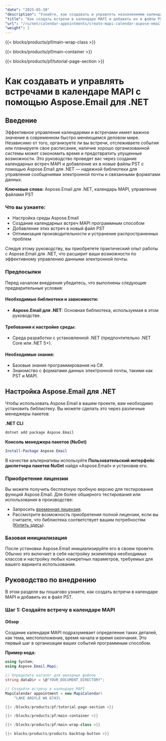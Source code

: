 ```yaml
---
"date": "2025-05-30"
"description": "Узнайте, как создавать и управлять назначениями календаря MAPI в файлах PST с помощью Aspose.Email для .NET. В этом руководстве рассматриваются советы по настройке, внедрению и оптимизации."
"title": "Как создать встречи в календаре MAPI и добавить их в файлы PST с помощью Aspose.Email для .NET"
"url": "/ru/net/calendar-appointments/create-mapi-calendar-aspose-email-net/"
"weight": 1
---
```


{{< blocks/products/pf/main-wrap-class >}}

{{< blocks/products/pf/main-container >}}

{{< blocks/products/pf/tutorial-page-section >}}
# Как создавать и управлять встречами в календаре MAPI с помощью Aspose.Email для .NET

## Введение

Эффективное управление календарями и встречами имеет важное значение в современном быстро меняющемся деловом мире. Независимо от того, организуете ли вы встречи, отслеживаете события или планируете свое расписание, наличие хорошо организованной системы может сэкономить время и предотвратить упущенные возможности. Это руководство проведет вас через создание календарных встреч MAPI и добавление их в новые файлы PST с помощью Aspose.Email для .NET — надежной библиотеки для управления сообщениями электронной почты и связанными форматами данных.

**Ключевые слова:** Aspose.Email для .NET, календарь MAPI, управление файлами PST

### Что вы узнаете:
- Настройка среды Aspose.Email
- Создание календарных встреч MAPI программным способом
- Добавление этих встреч в новый файл PST
- Оптимизация производительности и устранение распространенных проблем

Следуя этому руководству, вы приобретете практический опыт работы с Aspose.Email для .NET, что расширит ваши возможности по эффективному управлению данными электронной почты.

### Предпосылки

Перед началом внедрения убедитесь, что выполнены следующие предварительные условия:

#### Необходимые библиотеки и зависимости:
- **Aspose.Email для .NET**: Основная библиотека, используемая в этом руководстве.

#### Требования к настройке среды:
- Среда разработки с установленной .NET (предпочтительно .NET Core или .NET 5+).

#### Необходимые знания:
- Базовые знания программирования на C#.
- Знакомство с форматами данных электронной почты, такими как PST и MAPI.

## Настройка Aspose.Email для .NET

Чтобы использовать Aspose.Email в вашем проекте, вам необходимо установить библиотеку. Вы можете сделать это через различные менеджеры пакетов:

**.NET CLI**
```bash
dotnet add package Aspose.Email
```

**Консоль менеджера пакетов (NuGet)**
```powershell
Install-Package Aspose.Email
```

В качестве альтернативы используйте **Пользовательский интерфейс диспетчера пакетов NuGet** найдя «Aspose.Email» и установив его.

### Приобретение лицензии

Вы можете получить бесплатную пробную версию для тестирования функций Aspose.Email. Для более обширного тестирования или использования в производстве:
- Запросить [временная лицензия](https://purchase.aspose.com/temporary-license/).
- Рассмотрите возможность приобретения полной лицензии, если вы считаете, что библиотека соответствует вашим потребностям ([Купить здесь](https://purchase.aspose.com/buy)).

### Базовая инициализация

После установки Aspose.Email инициализируйте его в своем проекте. Обычно это включает в себя настройку экземпляра необходимых классов и настройку любых конкретных параметров, требуемых для вашего варианта использования.

## Руководство по внедрению

В этом разделе вы пошагово узнаете, как создать встречи в календаре MAPI и добавить их в файл PST.

### Шаг 1: Создайте встречу в календаре MAPI

#### Обзор
Создание календаря MAPI подразумевает определение таких деталей, как тема, местоположение, время начала и время окончания. Это первый шаг в организации ваших событий программным способом.

**Пример кода:**
```csharp
using System;
using Aspose.Email.Mapi;

// Определите каталог для выходных файлов
string dataDir = \@"YOUR_DOCUMENT_DIRECTORY";

// Создайте встречу в календаре MAPI
MapiCalendar appointment = new MapiCalendar(
    "LAKE ARGYLE WA 6743\

{{< /blocks/products/pf/tutorial-page-section >}}

{{< /blocks/products/pf/main-container >}}

{{< /blocks/products/pf/main-wrap-class >}}

{{< blocks/products/products-backtop-button >}}